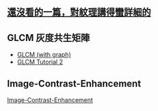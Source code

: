 ## [還沒看的一篇，對紋理講得蠻詳細的](https://www.itread01.com/content/1545348267.html)
## GLCM 灰度共生矩陣
- [GLCM (with graph)](https://chtseng.wordpress.com/2017/03/17/%E6%87%89%E7%94%A8haralick-texture%E6%96%BC%E8%94%AC%E8%8F%9C%E8%BE%A8%E8%AD%98/)
- [GLCM Tutorial 2](https://blog.csdn.net/kmsj0x00/article/details/79463376)
## Image-Contrast-Enhancement
[Image-Contrast-Enhancement](https://github.com/AndyHuang1995/Image-Contrast-Enhancement)